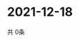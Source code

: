 # 2021-12-18
  共 0条

  <!-- BEGIN -->
  <!-- 最后更新时间Sat Dec 18 2021 16:05:46 GMT+0000 (Coordinated Universal Time) -->
  
  <!-- END -->
  
  